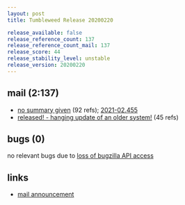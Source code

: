 ```yaml
---
layout: post
title: Tumbleweed Release 20200220

release_available: false
release_reference_count: 137
release_reference_count_mail: 137
release_score: 44
release_stability_level: unstable
release_version: 20200220
---
```


## mail (2:137)

- [no summary given](https://github.com/boombatower/tumbleweed-review/issues/10) (92 refs); [2021-02.455](https://github.com/boombatower/tumbleweed-review/issues/10)
- [released! - hanging update of an older system!](https://lists.opensuse.org/opensuse-factory/2020-02/msg00475.html) (45 refs)

## bugs (0)

<!--more-->

no relevant bugs due to [loss of bugzilla API access](https://bugzilla.opensuse.org/show_bug.cgi?id=1157722)



## links

- [mail announcement](https://github.com/boombatower/tumbleweed-review/issues/10)
